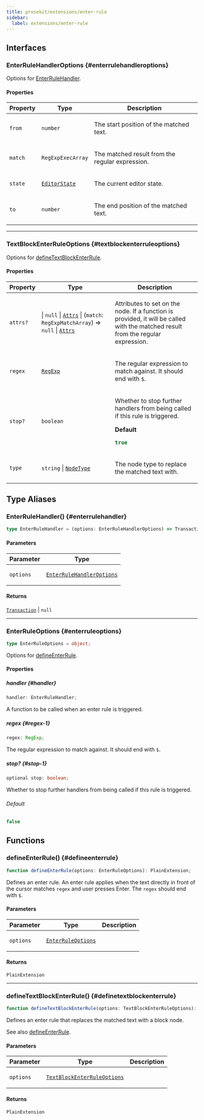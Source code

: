 ```yaml
---
title: prosekit/extensions/enter-rule
sidebar:
  label: extensions/enter-rule
---
```


<!-- DEBUG memberWithGroups 1 -->

<!-- DEBUG memberWithGroups 4 -->

<!-- DEBUG memberWithGroups 7 -->

<!-- DEBUG memberWithGroups 8 -->

<!-- DEBUG memberWithGroups 9 -->

## Interfaces

### EnterRuleHandlerOptions {#enterrulehandleroptions}

<!-- DEBUG memberWithGroups 1 -->

Options for [EnterRuleHandler](#enterrulehandler).

<!-- DEBUG memberWithGroups 4 -->

<!-- DEBUG memberWithGroups 7 -->

<!-- DEBUG memberWithGroups 8 -->

<!-- DEBUG memberWithGroups 9 -->

#### Properties

<table>
<thead>
<tr>
<th>Property</th>
<th>Type</th>
<th>Description</th>
</tr>
</thead>
<tbody>
<tr>
<td>

<a id="from"></a> `from`

</td>
<td>

`number`

</td>
<td>

The start position of the matched text.

</td>
</tr>
<tr>
<td>

<a id="match"></a> `match`

</td>
<td>

`RegExpExecArray`

</td>
<td>

The matched result from the regular expression.

</td>
</tr>
<tr>
<td>

<a id="state"></a> `state`

</td>
<td>

[`EditorState`](../pm/state.md#editorstate)

</td>
<td>

The current editor state.

</td>
</tr>
<tr>
<td>

<a id="to"></a> `to`

</td>
<td>

`number`

</td>
<td>

The end position of the matched text.

</td>
</tr>
</tbody>
</table>

<!-- DEBUG memberWithGroups 10 -->

***

### TextBlockEnterRuleOptions {#textblockenterruleoptions}

<!-- DEBUG memberWithGroups 1 -->

Options for [defineTextBlockEnterRule](#definetextblockenterrule).

<!-- DEBUG memberWithGroups 4 -->

<!-- DEBUG memberWithGroups 7 -->

<!-- DEBUG memberWithGroups 8 -->

<!-- DEBUG memberWithGroups 9 -->

#### Properties

<table>
<thead>
<tr>
<th>Property</th>
<th>Type</th>
<th>Description</th>
</tr>
</thead>
<tbody>
<tr>
<td>

<a id="attrs"></a> `attrs?`

</td>
<td>

 \| `null` \| [`Attrs`](../pm/model.md#attrs-7) \| (`match`: `RegExpMatchArray`) => `null` \| [`Attrs`](../pm/model.md#attrs-7)

</td>
<td>

Attributes to set on the node. If a function is provided, it will be called
with the matched result from the regular expression.

</td>
</tr>
<tr>
<td>

<a id="regex"></a> `regex`

</td>
<td>

[`RegExp`](https://developer.mozilla.org/docs/Web/JavaScript/Reference/Global_Objects/RegExp)

</td>
<td>

The regular expression to match against. It should end with `$`.

</td>
</tr>
<tr>
<td>

<a id="stop"></a> `stop?`

</td>
<td>

`boolean`

</td>
<td>

Whether to stop further handlers from being called if this rule is triggered.

**Default**

```ts
true
```

</td>
</tr>
<tr>
<td>

<a id="type"></a> `type`

</td>
<td>

`string` \| [`NodeType`](../pm/model.md#nodetype)

</td>
<td>

The node type to replace the matched text with.

</td>
</tr>
</tbody>
</table>

<!-- DEBUG memberWithGroups 10 -->

## Type Aliases

### EnterRuleHandler() {#enterrulehandler}

```ts
type EnterRuleHandler = (options: EnterRuleHandlerOptions) => Transaction | null;
```

#### Parameters

<table>
<thead>
<tr>
<th>Parameter</th>
<th>Type</th>
</tr>
</thead>
<tbody>
<tr>
<td>

`options`

</td>
<td>

[`EnterRuleHandlerOptions`](#enterrulehandleroptions)

</td>
</tr>
</tbody>
</table>

#### Returns

[`Transaction`](../pm/state.md#transaction) \| `null`

***

### EnterRuleOptions {#enterruleoptions}

<!-- DEBUG memberWithGroups 1 -->

```ts
type EnterRuleOptions = object;
```

Options for [defineEnterRule](#defineenterrule).

<!-- DEBUG memberWithGroups 4 -->

<!-- DEBUG memberWithGroups 7 -->

<!-- DEBUG memberWithGroups 8 -->

<!-- DEBUG memberWithGroups 9 -->

#### Properties

##### handler {#handler}

```ts
handler: EnterRuleHandler;
```

A function to be called when an enter rule is triggered.

##### regex {#regex-1}

```ts
regex: RegExp;
```

The regular expression to match against. It should end with `$`.

##### stop? {#stop-1}

```ts
optional stop: boolean;
```

Whether to stop further handlers from being called if this rule is triggered.

###### Default

```ts
false
```

<!-- DEBUG memberWithGroups 10 -->

## Functions

### defineEnterRule() {#defineenterrule}

```ts
function defineEnterRule(options: EnterRuleOptions): PlainExtension;
```

Defines an enter rule. An enter rule applies when the text directly in front of
the cursor matches `regex` and user presses Enter. The `regex` should end
with `$`.

#### Parameters

<table>
<thead>
<tr>
<th>Parameter</th>
<th>Type</th>
<th>Description</th>
</tr>
</thead>
<tbody>
<tr>
<td>

`options`

</td>
<td>

[`EnterRuleOptions`](#enterruleoptions)

</td>
<td>

</td>
</tr>
</tbody>
</table>

#### Returns

`PlainExtension`

***

### defineTextBlockEnterRule() {#definetextblockenterrule}

```ts
function defineTextBlockEnterRule(options: TextBlockEnterRuleOptions): PlainExtension;
```

Defines an enter rule that replaces the matched text with a block node.

See also [defineEnterRule](#defineenterrule).

#### Parameters

<table>
<thead>
<tr>
<th>Parameter</th>
<th>Type</th>
<th>Description</th>
</tr>
</thead>
<tbody>
<tr>
<td>

`options`

</td>
<td>

[`TextBlockEnterRuleOptions`](#textblockenterruleoptions)

</td>
<td>

</td>
</tr>
</tbody>
</table>

#### Returns

`PlainExtension`

<!-- DEBUG memberWithGroups 10 -->
